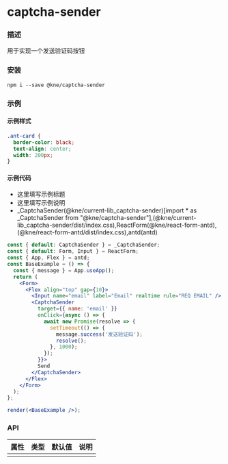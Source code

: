 
# captcha-sender


### 描述

用于实现一个发送验证码按钮


### 安装

```shell
npm i --save @kne/captcha-sender
```

### 示例


#### 示例样式

```scss
.ant-card {
  border-color: black;
  text-align: center;
  width: 200px;
}
```

#### 示例代码

- 这里填写示例标题
- 这里填写示例说明
- _CaptchaSender(@kne/current-lib_captcha-sender)[import * as _CaptchaSender from "@kne/captcha-sender"],(@kne/current-lib_captcha-sender/dist/index.css),ReactForm(@kne/react-form-antd),(@kne/react-form-antd/dist/index.css),antd(antd)

```jsx
const { default: CaptchaSender } = _CaptchaSender;
const { default: Form, Input } = ReactForm;
const { App, Flex } = antd;
const BaseExample = () => {
  const { message } = App.useApp();
  return (
    <Form>
      <Flex align="top" gap={10}>
        <Input name="email" label="Email" realtime rule="REQ EMAIL" />
        <CaptchaSender
          target={{ name: 'email' }}
          onClick={async () => {
            await new Promise(resolve => {
              setTimeout(() => {
                message.success('发送验证码');
                resolve();
              }, 1000);
            });
          }}>
          Send
        </CaptchaSender>
      </Flex>
    </Form>
  );
};

render(<BaseExample />);

```


### API

| 属性 | 类型 | 默认值 | 说明 |
|----|----|-----|----|
|    |    |     |    |

